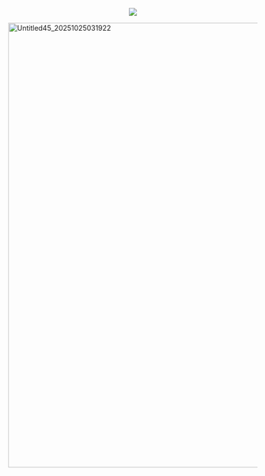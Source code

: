 <p align="center">
  <a href="https://spotify-github-profile.kittinanx.com/api/view?uid=31fd6gobatnc4cnvhwtcefs7avsu&redirect=true">
    <img src="https://spotify-github-profile.kittinanx.com/api/view?uid=31fd6gobatnc4cnvhwtcefs7avsu&cover_image=true&theme=natemoo-re&show_offline=false&background_color=99a39a&interchange=true&profanity=false&bar_color=72aca5&bar_color_cover=false">
  </a>
</p>
<img width="1250" height="900" alt="Untitled45_20251025031922" src="https://github.com/user-attachments/assets/d798e9af-3f20-47db-bff9-33840bbaddac" />
